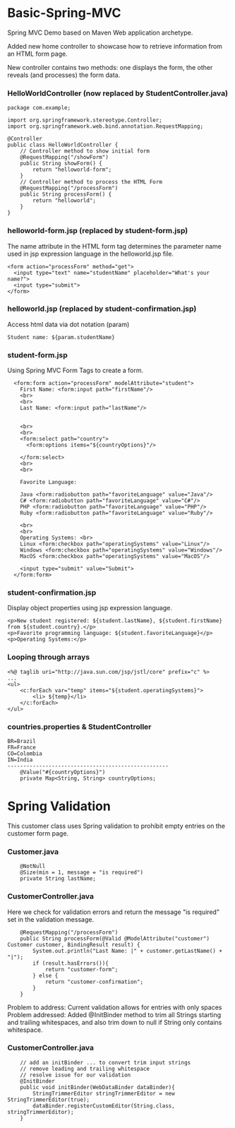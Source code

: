 # Basic-Spring-MVC
Spring MVC Demo based on Maven Web application archetype. <br>

Added new home controller to showcase how to retrieve information from an HTML form page.

New controller contains two methods: one displays the form, the other reveals (and processes) the form data.
### HelloWorldController (now replaced by StudentController.java)

```
package com.example;

import org.springframework.stereotype.Controller;
import org.springframework.web.bind.annotation.RequestMapping;

@Controller
public class HelloWorldController {
    // Controller method to show initial form
    @RequestMapping("/showForm")
    public String showForm() {
        return "helloworld-form";
    }
    // Controller method to process the HTML Form
    @RequestMapping("/processForm")
    public String processForm() {
        return "helloworld";
    }
}

```
### helloworld-form.jsp (replaced by student-form.jsp)
The name attribute in the HTML form tag determines the parameter name used in jsp expression language in the helloworld.jsp file.

```
<form action="processForm" method="get">
  <input type="text" name="studentName" placeholder="What's your name?">
  <input type="submit">
</form>
```

### helloworld.jsp (replaced by student-confirmation.jsp)
Access html data via dot notation (param)
```
Student name: ${param.studentName}
```

### student-form.jsp
Using Spring MVC Form Tags to create a form. 
```
  <form:form action="processForm" modelAttribute="student">
    First Name: <form:input path="firstName"/>
    <br>
    <br>
    Last Name: <form:input path="lastName"/>


    <br>
    <br>
    <form:select path="country">
      <form:options items="${countryOptions}"/>

    </form:select>
    <br>
    <br>

    Favorite Language:

    Java <form:radiobutton path="favoriteLanguage" value="Java"/>
    C# <form:radiobutton path="favoriteLanguage" value="C#"/>
    PHP <form:radiobutton path="favoriteLanguage" value="PHP"/>
    Ruby <form:radiobutton path="favoriteLanguage" value="Ruby"/>

    <br>
    <br>
    Operating Systems: <br>
    Linux <form:checkbox path="operatingSystems" value="Linux"/>
    Windows <form:checkbox path="operatingSystems" value="Windows"/>
    MacOS <form:checkbox path="operatingSystems" value="MacOS"/>

    <input type="submit" value="Submit">
  </form:form>
```

### student-confirmation.jsp
Display object properties using jsp expression language. 
```
<p>New student registered: ${student.lastName}, ${student.firstName} from ${student.country}.</p>
<p>Favorite programming language: ${student.favoriteLanguage}</p>
<p>Operating Systems:</p>
```
### Looping through arrays

```
<%@ taglib uri="http://java.sun.com/jsp/jstl/core" prefix="c" %>
...
<ul>
    <c:forEach var="temp" items="${student.operatingSystems}">
        <li> ${temp}</li>
    </c:forEach>
</ul>

```

### countries.properties & StudentController

```
BR=Brazil
FR=France
CO=Colombia
IN=India
---------------------------------------------------
    @Value("#{countryOptions}")
    private Map<String, String> countryOptions;

```

# Spring Validation
This customer class uses Spring validation to prohibit empty entries on the customer form page. 
### Customer.java
```
    @NotNull
    @Size(min = 1, message = "is required")
    private String lastName;
```

### CustomerController.java
Here we check for validation errors and return the message "is required" set in the validation message. 
```
    @RequestMapping("/processForm")
    public String processForm(@Valid @ModelAttribute("customer") Customer customer, BindingResult result) {
        System.out.println("Last Name: |" + customer.getLastName() + "|");
        if (result.hasErrors()){
            return "customer-form";
        } else {
            return "customer-confirmation";
        }
    }
```

Problem to address: Current validation allows for entries with only spaces
Problem addressed: Added @InitBinder method to trim all Strings starting and trailing whitespaces, and also trim down to null if String only contains whitespace. 

### CustomerController.java

```
    // add an initBinder ... to convert trim input strings
    // remove leading and trailing whitespace
    // resolve issue for our validation
    @InitBinder
    public void initBinder(WebDataBinder dataBinder){
        StringTrimmerEditor stringTrimmerEditor = new StringTrimmerEditor(true);
        dataBinder.registerCustomEditor(String.class, stringTrimmerEditor);
    }

```